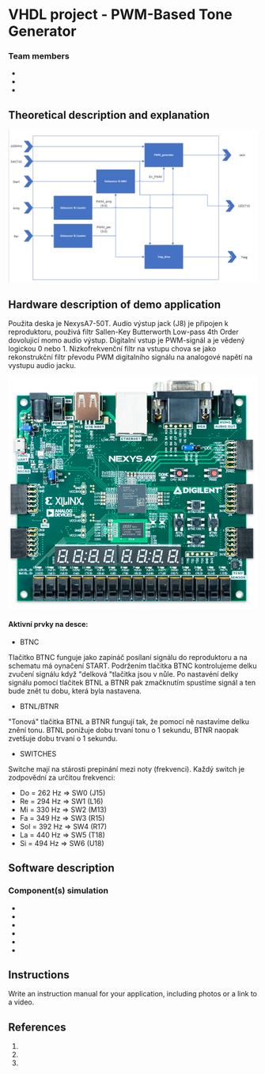 # VHDL project - PWM-Based Tone Generator

### Team members

* 
* 
* 

## Theoretical description and explanation


![schema.png](Images/schema.png)



## Hardware description of demo application
Použita deska je NexysA7-50T. Audio výstup jack (J8) je připojen k reproduktoru, použivá filtr Sallen-Key Butterworth Low-pass 4th Order dovolujicí momo audio výstup. Digitalní vstup je PWM-signál a je vědený logickou 0 nebo 1. Nizkofrekvenční filtr na vstupu chova se jako rekonstrukční filtr převodu PWM digitalního signálu na analogové napětí na vystupu audio jacku.


![nexys.png](Images/nexys.png)

#### Aktivní prvky na desce:
- BTNC 

Tlačitko BTNC funguje jako zapináč posílaní signálu do reproduktoru a na schematu má oynačení START.
Podržením tlačitka BTNC kontrolujeme delku zvučení signálu když "delková "tlačitka jsou v nůle. 
Po nastavéní delky signálu pomocí tlačitek BTNL a BTNR pak zmačknutím spustíme signál a ten bude znět tu dobu, která byla nastavena. 

- BTNL/BTNR

"Tonová" tlačitka BTNL a BTNR fungují tak, že pomocí ně nastavíme delku znění tonu. BTNL ponižuje dobu trvaní tonu o 1 sekundu, BTNR naopak zvetšuje dobu trvaní o 1 sekundu. 

- SWITCHES

Switche mají na stárosti prepinání mezi noty (frekvenci).
Každý switch je zodpovědní za určitou frekvenci:
  - Do = 262 Hz => SW0 (J15)
  - Re = 294 Hz => SW1 (L16)
  - Mi = 330 Hz => SW2 (M13)
  - Fa = 349 Hz => SW3 (R15)
  - Sol = 392 Hz => SW4 (R17)
  - La = 440 Hz => SW5 (T18)
  - Si = 494 Hz => SW6 (U18)

## Software description


### Component(s) simulation

* 



* 



* 



* 


* 

*
## Instructions

Write an instruction manual for your application, including photos or a link to a video.

## References

1.
2. 
3. 
